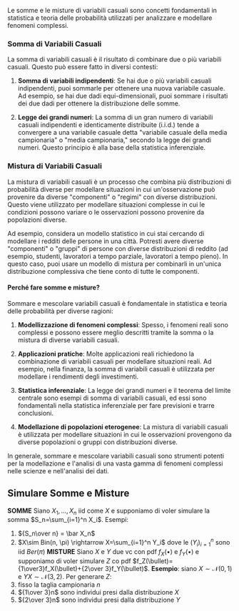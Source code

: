 Le somme e le misture di variabili casuali sono concetti fondamentali in statistica e teoria delle probabilità utilizzati per analizzare e modellare fenomeni complessi. 

### Somma di Variabili Casuali
La somma di variabili casuali è il risultato di combinare due o più variabili casuali. Questo può essere fatto in diversi contesti:

1. **Somma di variabili indipendenti**: Se hai due o più variabili casuali indipendenti, puoi sommarle per ottenere una nuova variabile casuale. Ad esempio, se hai due dadi equi-dimensionali, puoi sommare i risultati dei due dadi per ottenere la distribuzione delle somme.
    
2. **Legge dei grandi numeri**: La somma di un gran numero di variabili casuali indipendenti e identicamente distribuite (i.i.d.) tende a convergere a una variabile casuale detta "variabile casuale della media campionaria" o "media campionaria," secondo la legge dei grandi numeri. Questo principio è alla base della statistica inferenziale.

### Mistura di Variabili Casuali
La mistura di variabili casuali è un processo che combina più distribuzioni di probabilità diverse per modellare situazioni in cui un'osservazione può provenire da diverse "componenti" o "regimi" con diverse distribuzioni. Questo viene utilizzato per modellare situazioni complesse in cui le condizioni possono variare o le osservazioni possono provenire da popolazioni diverse.

Ad esempio, considera un modello statistico in cui stai cercando di modellare i redditi delle persone in una città. Potresti avere diverse "componenti" o "gruppi" di persone con diverse distribuzioni di reddito (ad esempio, studenti, lavoratori a tempo parziale, lavoratori a tempo pieno). In questo caso, puoi usare un modello di mistura per combinarli in un'unica distribuzione complessiva che tiene conto di tutte le componenti.

#### Perché fare somme e misture?
Sommare e mescolare variabili casuali è fondamentale in statistica e teoria delle probabilità per diverse ragioni:

1. **Modellizzazione di fenomeni complessi**: Spesso, i fenomeni reali sono complessi e possono essere meglio descritti tramite la somma o la mistura di diverse variabili casuali.
    
2. **Applicazioni pratiche**: Molte applicazioni reali richiedono la combinazione di variabili casuali per modellare situazioni reali. Ad esempio, nella finanza, la somma di variabili casuali è utilizzata per modellare i rendimenti degli investimenti.
    
3. **Statistica inferenziale**: La legge dei grandi numeri e il teorema del limite centrale sono esempi di somma di variabili casuali, ed essi sono fondamentali nella statistica inferenziale per fare previsioni e trarre conclusioni.
    
4. **Modellazione di popolazioni eterogenee**: La mistura di variabili casuali è utilizzata per modellare situazioni in cui le osservazioni provengono da diverse popolazioni o gruppi con distribuzioni diverse.
    

In generale, sommare e mescolare variabili casuali sono strumenti potenti per la modellazione e l'analisi di una vasta gamma di fenomeni complessi nelle scienze e nell'analisi dei dati.

## Simulare Somme e Misture
**SOMME**
Siano $X_1,...,X_n$ iid come $X$ e supponiamo di voler simulare la somma $S_n=\sum_{i=1}^n X_i$. Esempi:
   1. ${S_n\over n} = \bar X_n$
   2. $X\sim Bin(n, \pi) \rightarrow X=\sum_{i=1}^n Y_i$ dove le $(Y_i)_{i=1}^n$ sono iid $Ber(\pi)$
**MISTURE** 
Siano $X$ e $Y$ due vc con pdf $f_X(\bullet)$ e $f_Y(\bullet)$ e supponiamo di voler simulare $Z$ co pdf $f_Z(\bullet)={1\over3}f_X(\bullet)+{2\over 3}f_Y(\bullet)$. 
**Esempio**: 
siano $X\sim \mathcal{N}(0,1)$ e $YX\sim \mathcal{N}(3,2)$. Per generare $Z$:
1. fisso la taglia campionaria $n$
2. ${1\over 3}n$ sono individui presi dalla distribuzione $X$
3. ${2\over 3}n$ sono individui presi dalla distribuzione $Y$

   